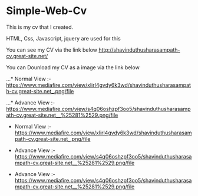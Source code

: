 # Simple-Web-Cv
This is my cv that I created.  

HTML, Css, Javascript, jquery are used for this

You can see my CV via the link below 
http://shavinduthusharasampath-cv.great-site.net/

You can Dounload my CV as a image via the link below

...* Normal View :- 
https://www.mediafire.com/view/xlirl4gvdy6k3wd/shavinduthusharasampath-cv.great-site.net_.png/file

...* Advance View :-
https://www.mediafire.com/view/s4q06oshzpf3oo5/shavinduthusharasampath-cv.great-site.net__%25281%2529.png/file



* Normal View :- 
https://www.mediafire.com/view/xlirl4gvdy6k3wd/shavinduthusharasampath-cv.great-site.net_.png/file
- Advance View :-
https://www.mediafire.com/view/s4q06oshzpf3oo5/shavinduthusharasampath-cv.great-site.net__%25281%2529.png/file
+ Advance View :-
https://www.mediafire.com/view/s4q06oshzpf3oo5/shavinduthusharasampath-cv.great-site.net__%25281%2529.png/file
